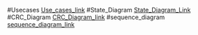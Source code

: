 #Usecases
[Use_cases_link](/CS3354/mng64/HW7/UseCases.jpg)
#State_Diagram
[State_Diagram_Link](/CS3354/mng64/HW7/stateDiagram.jpg)
#CRC_Diagram
[CRC_Diagram_link](/CS3354/mng64/HW7/crc.jpg)
#sequence_diagram
[sequence_diagram_link](/CS3354/mng64/HW7/sequencediagram.pdf)

